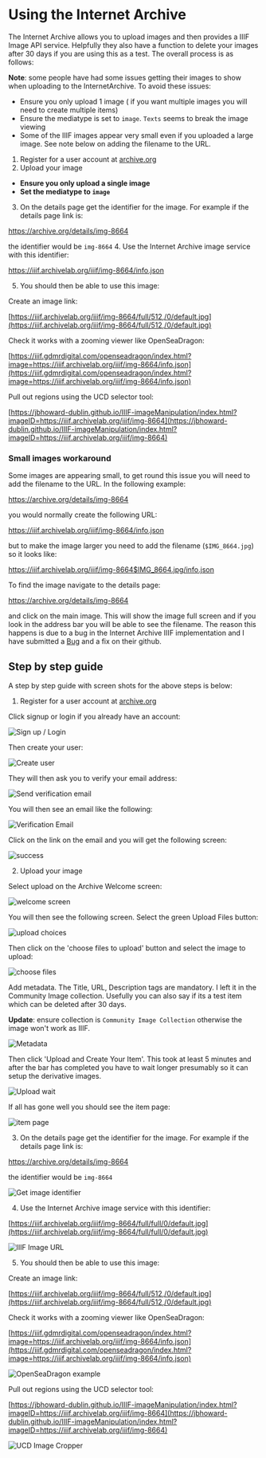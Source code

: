# Using the Internet Archive

The Internet Archive allows you to upload images and then provides a IIIF Image API service. Helpfully they also have a function to delete your images after 30 days if you are using this as a test. The overall process is as follows:

__Note__: some people have had some issues getting their images to show when uploading to the InternetArchive. To avoid these issues:

 * Ensure you only upload 1 image ( if you want multiple images you will need to create multiple items)
 * Ensure the mediatype is set to `image`. `Texts` seems to break the image viewing
 * Some of the IIIF images appear very small even if you uploaded a large image. See note below on adding the filename to the URL.

1. Register for a user account at [archive.org](https://archive.org)
2. Upload your image
  * __Ensure you only upload a single image__ 
  * __Set the mediatype to `image`__ 
3. On the details page get the identifier for the image. For example if the details page link is:
  
  https://archive.org/details/img-8664
 
  the identifier would be `img-8664`
4. Use the Internet Archive image service with this identifier:

  https://iiif.archivelab.org/iiif/img-8664/info.json

5. You should then be able to use this image:

  Create an image link:
  
  [https://iiif.archivelab.org/iiif/img-8664/full/512,/0/default.jpg](https://iiif.archivelab.org/iiif/img-8664/full/512,/0/default.jpg)

  Check it works with a zooming viewer like OpenSeaDragon:

  [https://iiif.gdmrdigital.com/openseadragon/index.html?image=https://iiif.archivelab.org/iiif/img-8664/info.json](https://iiif.gdmrdigital.com/openseadragon/index.html?image=https://iiif.archivelab.org/iiif/img-8664/info.json)

  Pull out regions using the UCD selector tool:

  [https://jbhoward-dublin.github.io/IIIF-imageManipulation/index.html?imageID=https://iiif.archivelab.org/iiif/img-8664](https://jbhoward-dublin.github.io/IIIF-imageManipulation/index.html?imageID=https://iiif.archivelab.org/iiif/img-8664)

### Small images workaround

Some images are appearing small, to get round this issue you will need to add the filename to the URL. In the following example:

https://archive.org/details/img-8664

you would normally create the following URL:

https://iiif.archivelab.org/iiif/img-8664/info.json

but to make the image larger you need to add the filename (`$IMG_8664.jpg`) so it looks like:

https://iiif.archivelab.org/iiif/img-8664$IMG_8664.jpg/info.json

To find the image navigate to the details page:

https://archive.org/details/img-8664

and click on the main image. This will show the image full screen and if you look in the address bar you will be able to see the filename. The reason this happens is due to a bug in the Internet Archive IIIF implementation and I have submitted a [Bug](https://github.com/ArchiveLabs/iiif.archivelab.org/issues/44) and a fix on their github.

## Step by step guide

A step by step guide with screen shots for the above steps is below:

1. Register for a user account at [archive.org](https://archive.org) 

 Click signup or login if you already have an account:

 <img src="ia/login1.png" alt="Sign up / Login" class="standout-image"/>

 Then create your user:

 <img src="ia/login-create-user.png" alt="Create user" class="standout-image" />

 They will then ask you to verify your email address:

 <img src="ia/login-verification.png" alt="Send verification email" class="standout-image" />

 You will then see an email like the following:

 <img src="ia/login-email.png" alt="Verification Email" class="standout-image" />

 Click on the link on the email and you will get the following screen:

 <img src="ia/login-success.png" alt="success" class="standout-image" />

2. Upload your image

 Select upload on the Archive Welcome screen:

 <img src="ia/upload-welcome.png" alt="welcome screen" class="standout-image" />

 You will then see the following screen. Select the green Upload Files button:

 <img src="ia/upload-files.png" alt="upload choices" class="standout-image" />

 Then click on the 'choose files to upload' button and select the image to upload:

 <img src="ia/upload-drag-and-drop.png" alt="choose files" class="standout-image" />

 Add metadata. The Title, URL, Description tags are mandatory. I left it in the Community Image collection. Usefully you can also say if its a test item which can be deleted after 30 days. 
 
 __Update__: ensure collection is `Community Image Collection` otherwise the image won't work as IIIF. 

 <img src="ia/upload-metadata.png" alt="Metadata" class="standout-image" />

 Then click 'Upload and Create Your Item'. This took at least 5 minutes and after the bar has completed you have to wait longer presumably so it can setup the derivative images.

 <img src="ia/upload-timer.png" alt="Upload wait" class="standout-image" />

 If all has gone well you should see the item page:

 <img src="ia/upload-itempage.png" alt="item page" class="standout-image" />

3. On the details page get the identifier for the image. For example if the details page link is:
  
  https://archive.org/details/img-8664
 
  the identifier would be `img-8664`

 <img src="ia/get_id.png" alt="Get image identifier" class="standout-image"/>

4. Use the Internet Archive image service with this identifier:

  [https://iiif.archivelab.org/iiif/img-8664/full/full/0/default.jpg](https://iiif.archivelab.org/iiif/img-8664/full/full/0/default.jpg)

  <img src="ia/iiif-image-url.png" alt="IIIF Image URL" class="standout-image"/>

5. You should then be able to use this image:

  Create an image link:
  
  [https://iiif.archivelab.org/iiif/img-8664/full/512,/0/default.jpg](https://iiif.archivelab.org/iiif/img-8664/full/512,/0/default.jpg)

  Check it works with a zooming viewer like OpenSeaDragon:

  [https://iiif.gdmrdigital.com/openseadragon/index.html?image=https://iiif.archivelab.org/iiif/img-8664/info.json](https://iiif.gdmrdigital.com/openseadragon/index.html?image=https://iiif.archivelab.org/iiif/img-8664/info.json)

  <img src="ia/openseadragon.png" alt="OpenSeaDragon example" class="standout-image" />

  Pull out regions using the UCD selector tool:

  [https://jbhoward-dublin.github.io/IIIF-imageManipulation/index.html?imageID=https://iiif.archivelab.org/iiif/img-8664](https://jbhoward-dublin.github.io/IIIF-imageManipulation/index.html?imageID=https://iiif.archivelab.org/iiif/img-8664)

  <img src="ia/ucd-image-cropper.png" alt="UCD Image Cropper" class="standout-image" />

